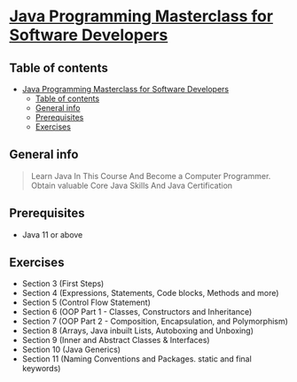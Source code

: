 # [Java Programming Masterclass for Software Developers](https://www.udemy.com/course/java-the-complete-java-developer-course/)

## Table of contents
- [Java Programming Masterclass for Software Developers](#java-programming-masterclass-for-software-developers)
  - [Table of contents](#table-of-contents)
  - [General info](#general-info)
  - [Prerequisites](#prerequisites)
  - [Exercises](#exercises)

## General info
> Learn Java In This Course And Become a Computer Programmer. Obtain valuable Core Java Skills And Java Certification

## Prerequisites
* Java 11 or above

## Exercises
* Section 3 (First Steps)
* Section 4 (Expressions, Statements, Code blocks, Methods and more)
* Section 5 (Control Flow Statement)
* Section 6 (OOP Part 1 - Classes, Constructors and Inheritance)
* Section 7 (OOP Part 2 - Composition, Encapsulation, and Polymorphism)
* Section 8 (Arrays, Java inbuilt Lists, Autoboxing and Unboxing)
* Section 9 (Inner and Abstract Classes & Interfaces)
* Section 10 (Java Generics)
* Section 11 (Naming Conventions and Packages. static and final keywords)
